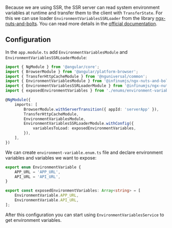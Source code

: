 Because we are using SSR, the SSR server can read system environment variables at runtime and transfer them to the client with `TransferState`. For this we can use loader `EnvironmentVariablesSSRLoader` from the library [ngx-nuts-and-bolts](https://github.com/infinum/ngx-nuts-and-bolts).
You can read more details in the [official documentation](https://infinum.github.io/ngx-nuts-and-bolts/docs/services/environment-variables).

## Configuration
In the `app.module.ts` add `EnvironmentVariablesModule` and `EnvironmentVariablesSSRLoaderModule`:

```typescript
import { NgModule } from '@angular/core';
import { BrowserModule } from '@angular/platform-browser';
import { TransferHttpCacheModule } from '@nguniversal/common';
import { EnvironmentVariablesModule } from '@infinumjs/ngx-nuts-and-bolts';
import { EnvironmentVariablesSSRLoaderModule } from '@infinumjs/ngx-nuts-and-bolts-ssr';
import { exposedEnvironmentVariables } from './enums/environment-variable.enum';

@NgModule({
    imports: [
        BrowserModule.withServerTransition({ appId: 'serverApp' }),
        TransferHttpCacheModule,
        EnvironmentVariablesModule,
        EnvironmentVariablesSSRLoaderModule.withConfig({
            variablesToLoad: exposedEnvironmentVariables,
        }),
    ],
})
```

We can create `environment-variable.enum.ts` file and declare environment variables and variables we want to expose:

```typescript
export enum EnvironmentVariable {
	APP_URL = 'APP_URL',
	API_URL = 'API_URL',
}

export const exposedEnvironmentVariables: Array<string> = [
    EnvironmentVariable.APP_URL,
    EnvironmentVariable.API_URL,
];
```

After this configuration you can start using `EnvironmentVariablesService` to get environment variables.
